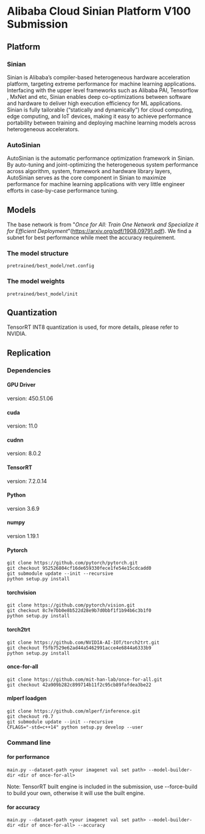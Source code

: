 # Alibaba Cloud Sinian Platform V100 Submission 
## Platform

### Sinian
Sinian is Alibaba’s compiler-based heterogeneous hardware acceleration platform, targeting extreme performance for machine learning applications. Interfacing with the upper level frameworks such as Alibaba PAI, Tensorflow , MxNet and etc, Sinian enables deep co-optimizations between software and hardware to deliver high execution efficiency for ML applications. Sinian is fully tailorable (“statically and dynamically”) for cloud computing, edge computing, and IoT devices, making it easy to achieve performance portability between training and deploying machine learning models across heterogeneous accelerators. 
### AutoSinian
AutoSinian is the automatic performance optimization framework in Sinian. By auto-tuning and joint-optimizing the heterogeneous system performance across algorithm, system, framework and hardware library layers, AutoSinian serves as the core component in Sinian to maximize performance for machine learning applications with very little engineer efforts in case-by-case performance tuning.

## Models
The base network is from "<em>Once for All: Train One Network and Specialize it for Efficient Deployment</em>"(https://arxiv.org/pdf/1908.09791.pdf). We find a subnet for best performance while meet the accuracy requirement. 
### The model structure
```
pretrained/best_model/net.config
```
### The model weights
```
pretrained/best_model/init
```

## Quantization
TensorRT INT8 quantization is used, for more details, please refer to NVIDIA.

## Replication
### Dependencies
#### GPU Driver
version: 450.51.06
#### cuda
version: 11.0
#### cudnn
version: 8.0.2
#### TensorRT
version: 7.2.0.14
#### Python
version 3.6.9
#### numpy
version 1.19.1
#### Pytorch
```
git clone https://github.com/pytorch/pytorch.git
git checkout 952526804cf16de659330fece1fe54e15cdcadd0
git submodule update --init --recursive
python setup.py install
```
#### torchvision
```
git clone https://github.com/pytorch/vision.git
git checkout 8c7e7bb0e8b522d28e9b7d0bbf1f1b94b6c3b1f0
python setup.py install
```
#### torch2trt
```
git clone https://github.com/NVIDIA-AI-IOT/torch2trt.git
git checkout f5fb7529e62ad44a5462991acce4e6844a6333b9
python setup.py install
```
#### once-for-all
```
git clone https://github.com/mit-han-lab/once-for-all.git
git checkout 42a909b282c899714b11f2c95cb89fafdea3be22
```
#### mlperf loadgen
```
git clone https://github.com/mlperf/inference.git
git checkout r0.7
git submodule update --init --recursive
CFLAGS="-std=c++14" python setup.py develop --user
```

### Command line 
#### for performance
```
main.py --dataset-path <your imagenet val set path> --model-builder-dir <dir of once-for-all>
```
Note: TensorRT built engine is included in the submission, use --force-build to build your own, otherwise it will use the built engine.
#### for accuracy
```
main.py --dataset-path <your imagenet val set path> --model-builder-dir <dir of once-for-all> --accuracy
```